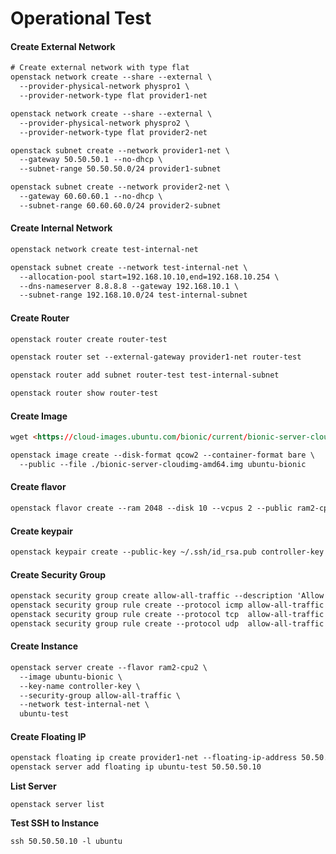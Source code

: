 # Operational Test

#### Create External Network

```html
# Create external network with type flat
openstack network create --share --external \
  --provider-physical-network physpro1 \
  --provider-network-type flat provider1-net

openstack network create --share --external \
  --provider-physical-network physpro2 \
  --provider-network-type flat provider2-net

openstack subnet create --network provider1-net \
  --gateway 50.50.50.1 --no-dhcp \
  --subnet-range 50.50.50.0/24 provider1-subnet

openstack subnet create --network provider2-net \
  --gateway 60.60.60.1 --no-dhcp \
  --subnet-range 60.60.60.0/24 provider2-subnet
```

#### Create Internal Network

```html
openstack network create test-internal-net

openstack subnet create --network test-internal-net \
  --allocation-pool start=192.168.10.10,end=192.168.10.254 \
  --dns-nameserver 8.8.8.8 --gateway 192.168.10.1 \
  --subnet-range 192.168.10.0/24 test-internal-subnet
```

#### Create Router

```html
openstack router create router-test

openstack router set --external-gateway provider1-net router-test

openstack router add subnet router-test test-internal-subnet

openstack router show router-test
```

#### Create Image

```html
wget <https://cloud-images.ubuntu.com/bionic/current/bionic-server-cloudimg-amd64.img>

openstack image create --disk-format qcow2 --container-format bare \
  --public --file ./bionic-server-cloudimg-amd64.img ubuntu-bionic
```

#### Create flavor

```html
openstack flavor create --ram 2048 --disk 10 --vcpus 2 --public ram2-cpu2
```

#### Create keypair

```html
openstack keypair create --public-key ~/.ssh/id_rsa.pub controller-key
```

#### Create Security Group

```html
openstack security group create allow-all-traffic --description 'Allow All Ingress Traffic'
openstack security group rule create --protocol icmp allow-all-traffic
openstack security group rule create --protocol tcp  allow-all-traffic
openstack security group rule create --protocol udp  allow-all-traffic
```

#### Create Instance

```html
openstack server create --flavor ram2-cpu2 \
  --image ubuntu-bionic \
  --key-name controller-key \
  --security-group allow-all-traffic \
  --network test-internal-net \
  ubuntu-test
```

#### Create Floating IP

```html
openstack floating ip create provider1-net --floating-ip-address 50.50.50.10
openstack server add floating ip ubuntu-test 50.50.50.10
```

**List Server**

```
openstack server list
```



**Test SSH to Instance**

```
ssh 50.50.50.10 -l ubuntu
```

